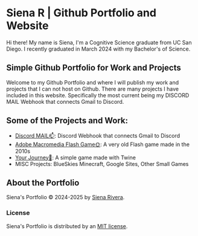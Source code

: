 # Siena R | Github Portfolio and Website
Hi there! My name is Siena, I'm a Cognitive Science graduate from UC San Diego. I recently graduated in March 2024 with my Bachelor's of Science.

## Simple Github Portfolio for Work and Projects
Welcome to my Github Portfolio and where I will publish my work and projects that I can not host on Github. There are many projects I have included in this website. Specifically the most current being my DISCORD MAIL Webhook that connects Gmail to Discord.

## Some of the Projects and Work:
- [Discord MAIL📫](https://bellaingenue.github.io/docs/projects/pchildren/discordmail/): Discord Webhook that connects Gmail to Discord
- [Adobe Macromedia Flash Game🌞](https://bellaingenue.github.io/docs/projects/pchildren/flashgame/flashgame.html): A very old Flash game made in the 2010s
- [Your Journey🤍](https://bellaingenue.github.io/docs/projects/pchildren/yourjourney/yourjourney.html): A simple game made with Twine
- MISC Projects: BlueSkies Minecraft, Google Sites, Other Small Games

## About the Portfolio
Siena's Portfolio &copy; 2024-2025 by [Siena Rivera](https://sienasrivera.website).

### License
Siena's Portfolio is distributed by an [MIT license](https://github.com/bellaingenue/bellaingenue.github.io/LICENSE).